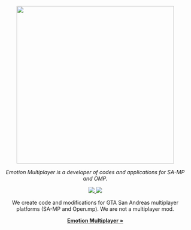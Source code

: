 <p align="center">
  <a aria-label="emotion.mp logo" href="https://elauncher.site">
    <img src="https://imgur.com/oR0X2H5.png" width="420" />
  </a>
</p>

<p align="center">
  <em>Emotion Multiplayer is a developer of codes and applications for SA-MP and OMP.</em>
</p>

<p align="center">
  <a href="//github.com/emotionmultiplayer/elauncher">
    <img src="https://img.shields.io/badge/Docs-9083D2?logoColor=1C1C29" />
  </a>
  <a href="https://github.com/emotionmultiplayer/elauncher/releases">
    <img src="https://img.shields.io/static/v1?label=&message=Download&color=1C1C29" />
  </a>
  <br />
</p>

<p align="center">
  We create code and modifications for GTA San Andreas multiplayer platforms (SA-MP and Open.mp). We are not a multiplayer mod.
</p>

<p align="center">
  <a href="https://elauncher.site"><strong>Emotion Multiplayer »</strong></a>
</p>
